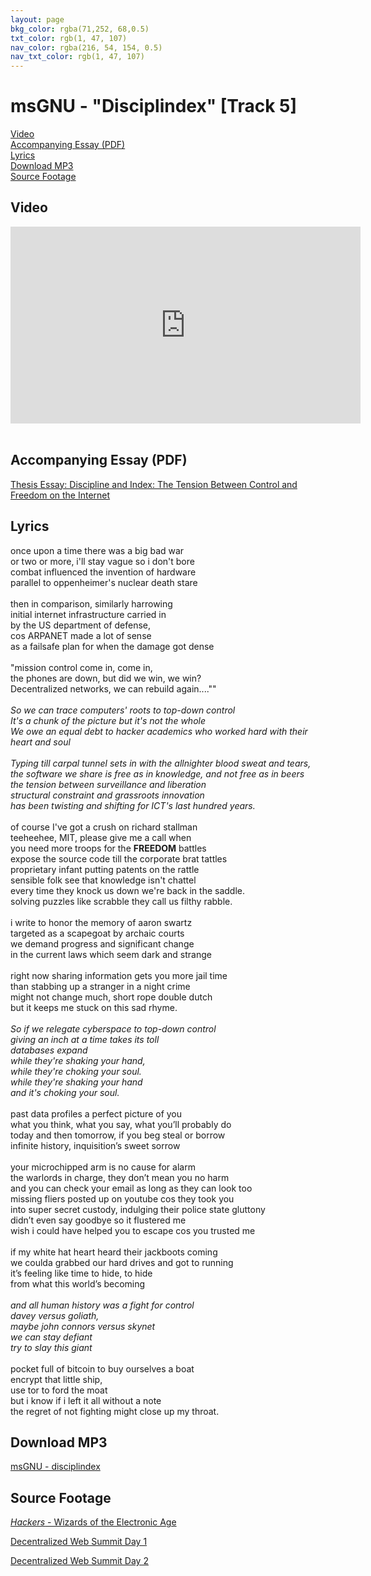```yaml
---
layout: page
bkg_color: rgba(71,252, 68,0.5)
txt_color: rgb(1, 47, 107)
nav_color: rgba(216, 54, 154, 0.5)
nav_txt_color: rgb(1, 47, 107)
---
```


# msGNU - "Disciplindex" [Track 5]

[Video](#video)<br>
[Accompanying Essay (PDF)](#pdf)<br>
[Lyrics](#lyrics)<br>
[Download MP3](#mp3)<br>
[Source Footage](#foot)

<!-- ## Background & Credits -->

<h2 id='video'> Video </h2>

<div class="embed-responsive embed-responsive-16by9">
  <iframe width="560" height="315" src="https://www.youtube.com/embed/bq9W2CEGxGU" frameborder="0" allowfullscreen></iframe>
</div>

<br>

<h2 id='pdf'> Accompanying Essay (PDF) </h2>

[Thesis Essay: Discipline and Index: The Tension Between Control and Freedom on the Internet](/pdfs/chelsea_palmer_2015_SIC_essay6.pdf)

<h2 id='lyrics'> Lyrics </h2>

once upon a time there was a big bad war<br>
or two or more, i'll stay vague so i don't bore<br>
combat influenced the invention of hardware<br>
parallel to oppenheimer's nuclear death stare<br>
<br>
then in comparison, similarly harrowing<br>
initial internet infrastructure carried in<br>
by the US department of defense,<br>
cos ARPANET made a lot of sense<br>
as a failsafe plan for when the damage got dense<br><br>
"mission control come in, come in,<br>
the phones are down, but did we win, we win?<br>
Decentralized networks, we can rebuild again....""<br>
<br>
<i>So we can trace computers' roots to top-down control<br>
It's a chunk of the picture but it's not the whole<br>
We owe an equal debt to hacker academics who worked hard with their heart and soul<br><br>
Typing till carpal tunnel sets in with the allnighter blood sweat and tears,<br>
the software we share is free as in knowledge, and not free as in beers<br>
the tension between surveillance and liberation<br>
structural constraint and grassroots innovation<br>
has been twisting and shifting for ICT's last hundred years.</i><br>
<br>
of course I've got a crush on richard stallman<br>
teeheehee, MIT, please give me a call when<br>
you need more troops for the **FREEDOM** battles<br>
expose the source code till the corporate brat tattles<br>
proprietary infant putting patents on the rattle<br>
sensible folk see that knowledge isn't chattel<br>
every time they knock us down we're back in the saddle.<br>
solving puzzles like scrabble they call us filthy rabble.<br>
<br>
i write to honor the memory of aaron swartz<br>
targeted as a scapegoat by archaic courts<br>
we demand progress and significant change<br>
in the current laws which seem dark and strange<br>
<br>
right now sharing information gets you more jail time<br>
than stabbing up a stranger in a night crime<br>
might not change much, short rope double dutch<br>
but it keeps me stuck on this sad rhyme.<br>
<br>
<i>So if we relegate cyberspace to top-down control
<br>
giving an inch at a time takes its toll<br>
databases expand<br>
while they're shaking your hand,<br>
while they're choking your soul.<br>
while they're shaking your hand<br>
and it's choking your soul.</i><br>
<br>
past data profiles a perfect picture of you<br>
what you think, what you say, what you’ll probably do<br>
today and then tomorrow, if you beg steal or borrow<br>
infinite history, inquisition’s sweet sorrow<br>
<br>
your microchipped arm is no cause for alarm<br>
the warlords in charge, they don’t mean you no harm<br>
and you can check your email as long as they can look too<br>
missing fliers posted up on youtube cos they took you<br>
into super secret custody, indulging their police state gluttony<br>
didn’t even say goodbye so it flustered me<br>
wish i could have helped you to escape cos you trusted me<br><br>
if my white hat heart heard their jackboots coming<br>
we coulda grabbed our hard drives and got to running<br>
it’s feeling like time to hide, to hide<br>
from what this world’s becoming<br>
<br>
<i>and all human history was a fight for control<br>
davey versus goliath,<br>
maybe john connors versus skynet<br>
we can stay defiant<br>
try to slay this giant</i><br><br>
pocket full of bitcoin to buy ourselves a boat<br>
encrypt that little ship,<br>
use tor to ford the moat<br>
but i know if i left it all without a note<br>
the regret of not fighting might close up my throat.

<h2 id='mp3'> Download MP3 </h2>

[msGNU - disciplindex](/mp3s/msGNU-Disciplindex.mp3)

<h2 id='foot'> Source Footage </h2>

[*Hackers* - Wizards of the Electronic Age](https://youtu.be/zOP1LNr70aU)

[Decentralized Web Summit Day 1](https://youtu.be/Yth7O6yeZRE)

[Decentralized Web Summit Day 2](https://youtu.be/PfWgin3JlAU)
